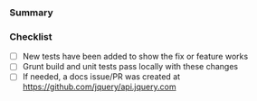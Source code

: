 ### Summary ###
<!--
Describe what this PR does. All but trivial changes (e.g. typos)
should start with an issue. Mention the issue number here.
-->


### Checklist ###
<!--
Mark an `[x]` for completed items, if you're not sure leave them unchecked and we can assist.
-->

* [ ] New tests have been added to show the fix or feature works
* [ ] Grunt build and unit tests pass locally with these changes
* [ ] If needed, a docs issue/PR was created at https://github.com/jquery/api.jquery.com

<!--
Thanks! Bots and humans will be around shortly to check it out.
-->
